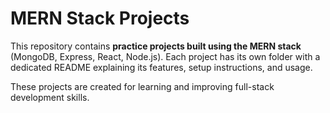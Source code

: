 # MERN Stack Projects

This repository contains **practice projects built using the MERN stack** (MongoDB, Express, React, Node.js). Each project has its own folder with a dedicated README explaining its features, setup instructions, and usage.

These projects are created for learning and improving full-stack development skills.
